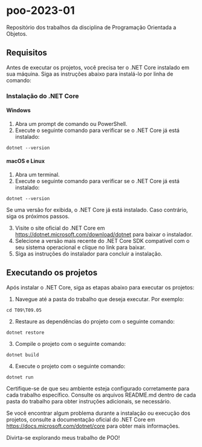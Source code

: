 # poo-2023-01
Repositório dos trabalhos da disciplina de Programação Orientada a Objetos.

## Requisitos

Antes de executar os projetos, você precisa ter o .NET Core instalado em sua máquina. Siga as instruções abaixo para instalá-lo por linha de comando:

### Instalação do .NET Core

#### Windows

1. Abra um prompt de comando ou PowerShell.
2. Execute o seguinte comando para verificar se o .NET Core já está instalado:

```dotnet --version```

#### macOS e Linux

1. Abra um terminal.
2. Execute o seguinte comando para verificar se o .NET Core já está instalado:

```dotnet --version```

Se uma versão for exibida, o .NET Core já está instalado. Caso contrário, siga os próximos passos.

3. Visite o site oficial do .NET Core em https://dotnet.microsoft.com/download/dotnet para baixar o instalador.
4. Selecione a versão mais recente do .NET Core SDK compatível com o seu sistema operacional e clique no link para baixar.
5. Siga as instruções do instalador para concluir a instalação.

## Executando os projetos

Após instalar o .NET Core, siga as etapas abaixo para executar os projetos:

1. Navegue até a pasta do trabalho que deseja executar. Por exemplo:

```cd T09\T09.05```

2. Restaure as dependências do projeto com o seguinte comando:

```dotnet restore```

3. Compile o projeto com o seguinte comando:

```dotnet build```

4. Execute o projeto com o seguinte comando:

```dotnet run```

Certifique-se de que seu ambiente esteja configurado corretamente para cada trabalho específico. Consulte os arquivos README.md dentro de cada pasta do trabalho para obter instruções adicionais, se necessário.

Se você encontrar algum problema durante a instalação ou execução dos projetos, consulte a documentação oficial do .NET Core em https://docs.microsoft.com/dotnet/core para obter mais informações.

Divirta-se explorando meus trabalho de POO!
